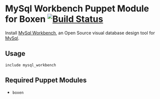 # MySql Workbench Puppet Module for Boxen [![Build Status](https://travis-ci.org/eloipoch/puppet-mysql_workbench.png?branch=master)](https://travis-ci.org/eloipoch/puppet-mysql_workbench)

Install [MySql Workbench](http://www.mysql.com/products/workbench/), an Open Source visual database design tool for [MySql](http://www.mysql.com/).

## Usage

```puppet
include mysql_workbench
```

## Required Puppet Modules

* `boxen`